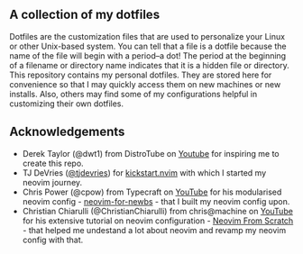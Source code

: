 ## A collection of my dotfiles
Dotfiles are the customization files that are used to personalize your Linux or other Unix-based system. You can tell that a file is a dotfile because the name of the file will begin with a period–a dot! The period at the beginning of a filename or directory name indicates that it is a hidden file or directory. This repository contains my personal dotfiles. They are stored here for convenience so that I may quickly access them on new machines or new installs. Also, others may find some of my configurations helpful in customizing their own dotfiles.

## Acknowledgements
- Derek Taylor (@dwt1) from DistroTube on [Youtube](https://youtube.com/@DistroTube) for inspiring me to create this repo.
- TJ DeVries ([@tjdevries](https://github.com/tjdevries)) for [kickstart.nvim](https://github.com/nvim-lua/kickstart.nvim) with which I started my neovim journey.
- Chris Power (@cpow) from Typecraft on [YouTube](https://www.youtube.com/@typecraft_dev) for his modularised neovim config - [neovim-for-newbs](https://github.com/cpow/neovim-for-newbs) - that I built my neovim config upon.
- Christian Chiarulli (@ChristianChiarulli) from chris@machine on [YouTube](https://www.youtube.com/@chrisatmachine) for his extensive tutorial on neovim configuration - [Neovim From Scratch](https://www.youtube.com/playlist?list=PLhoH5vyxr6Qq41NFL4GvhFp-WLd5xzIzZ) - that helped me undestand a lot about neovim and revamp my neovim config with that.
